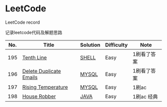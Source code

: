 # LeetCode
LeetCode record

记录leetcode代码及解题思路

|No.|Title|Solution|Difficulty|Note|
|---|---|---|---|---|
|195|[Tenth Line](https://leetcode.com/problems/tenth-line/description/)|[SHELL](https://github.com/Sunmit/LeetCode/blob/master/195.Tenth%20Line/solution.sh)|Easy|1刷看了答案|
|196|[Delete Duplicate Emails](https://leetcode.com/problems/delete-duplicate-emails/description/)|[MYSQL](https://github.com/Sunmit/LeetCode/tree/master/196.Delete%20Duplicate%20Emails)|Easy|1刷看了答案|
|197|[Rising Temperature](https://leetcode.com/problems/rising-temperature/description/)|[MYSQL](https://github.com/Sunmit/LeetCode/blob/master/197.Rising%20Temperature/SQL.sql)|Easy|1刷ac|
|198|[House Robber](https://leetcode.com/problems/house-robber/description/)|[JAVA](https://github.com/Sunmit/LeetCode/blob/master/198.House%20Robber/Solution1.java)|Easy|1刷ac 经典|
